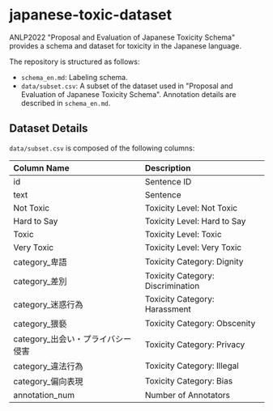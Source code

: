 # japanese-toxic-dataset

ANLP2022 "Proposal and Evaluation of Japanese Toxicity Schema" provides a schema and dataset for toxicity in the Japanese language.

The repository is structured as follows:

- `schema_en.md`: Labeling schema.
- `data/subset.csv`: A subset of the dataset used in "Proposal and Evaluation of Japanese Toxicity Schema". Annotation details are described in `schema_en.md`.


## Dataset Details

`data/subset.csv` is composed of the following columns:

|Column Name|Description|
|:-|:----|
|id|Sentence ID|
|text|Sentence|
|Not Toxic|Toxicity Level: Not Toxic|
|Hard to Say|Toxicity Level: Hard to Say|
|Toxic|Toxicity Level: Toxic|
|Very Toxic|Toxicity Level: Very Toxic|
|category_卑語|Toxicity Category: Dignity|
|category_差別|Toxicity Category: Discrimination|
|category_迷惑行為|Toxicity Category: Harassment|
|category_猥褻|Toxicity Category: Obscenity|
|category_出会い・プライバシー侵害|Toxicity Category: Privacy|
|category_違法行為|Toxicity Category: Illegal|
|category_偏向表現|Toxicity Category: Bias|
|annotation_num|Number of Annotators|
